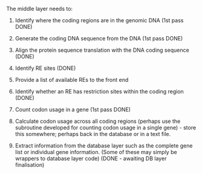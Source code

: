 The middle layer needs to:

1. Identify where the coding regions are in the genomic DNA (1st pass DONE)
2. Generate the coding DNA sequence from the DNA (1st pass DONE)

3. Align the protein sequence translation with the DNA coding sequence (DONE)
4. Identify RE sites (DONE)
5. Provide a list of available REs to the front end 
6. Identify whether an RE has restriction sites within the coding region (DONE)

7. Count codon usage in a gene (1st pass DONE)

8. Calculate codon usage across all coding regions (perhaps use the subroutine developed for
counting codon usage in a single gene) - store this somewhere; perhaps back in the
database or in a text file.

9. Extract information from the database layer such as the complete gene list or individual
gene information. (Some of these may simply be wrappers to database layer code) (DONE - awaiting DB layer finalisation)
